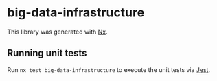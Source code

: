 # big-data-infrastructure

This library was generated with [Nx](https://nx.dev).

## Running unit tests

Run `nx test big-data-infrastructure` to execute the unit tests via [Jest](https://jestjs.io).
